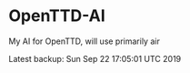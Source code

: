 # OpenTTD-AI
My AI for OpenTTD, will use primarily air

Latest backup: Sun Sep 22 17:05:01 UTC 2019
